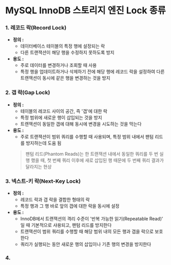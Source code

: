 # MySQL InnoDB 스토리지 엔진 Lock 종류

### 1. 레코드 락(Record Lock)
- **정의 :** 
  - 데이터베이스 테이블의 특정 행에 설정되는 락
  - 다른 트랜잭션이 해당 행을 수정하지 못하도록 방지
- **용도 :**
  - 주로 데이터를 변경하거나 조회할 때 사용
  - 특정 행을 업데이트하거나 삭제하기 전에 해당 행에 레코드 락을 설정하여 다른 트랜잭션이 동시에 같은 행을 변경하는 것을 방지

### 2. 갭 락(Gap Lock)
- **정의 :**
  - 테이블의 레코드 사이의 공간, 즉 '갭'에 대한 락
  - 특정 범위에 새로운 행이 삽입되는 것을 방지
  - 트랜잭션이 동일한 갭에 대해 동시에 변경을 시도하는 것을 막는다
- **용도 :**
  - 주로 트랜잭션이 범위 쿼리를 수행할 때 사용되며, 특정 범위 내에서 팬텀 리드를 방지하는데 도움 됨
  > 팬텀 리드(Phantom Reads)는 한 트랜잭션 내에서 동일한 쿼리를 두 번 실행 했을 때, 첫 번째 쿼리 이후에 새로 삽입된 행 때문에 두 번째 쿼리 결과가 달라지는 현상

### 3. 넥스트-키 락(Next-Key Lock)
- **정의 :**
  - 레코드 락과 갭 락을 결합한 형태의 락
  - 특정 행과 그 행 바로 앞의 갭에 대한 락을 동시에 설정
- **용도 :**
  - InnoDB에서 트랜잭션의 격리 수준이 '반복 가능한 읽기(Repeatable Read)' 일 때 기본적으로 샤용되고, 팬텀 리드를 방지한다
  - 트랜잭션이 범위 쿼리를 수행할 때 해당 범위 내의 모든 행과 갭을 락으로 보호한다
  - 쿼리가 실행되는 동안 새로운 행의 삽입이나 기존 행의 변경을 방지한다

### 4. 
